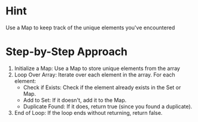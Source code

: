 # Hint

Use a Map to keep track of the unique elements you've encountered

# Step-by-Step Approach

1. Initialize a Map: Use a Map to store unique elements from the array
2. Loop Over Array: Iterate over each element in the array. For each element:
    * Check if Exists: Check if the element already exists in the Set or Map.
    * Add to Set: If it doesn't, add it to the Map.
    * Duplicate Found: If it does, return true (since you found a duplicate).
3. End of Loop: If the loop ends without returning, return false.


